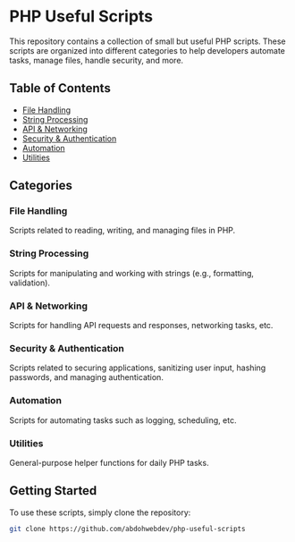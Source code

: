 # PHP Useful Scripts

This repository contains a collection of small but useful PHP scripts. These scripts are organized into different categories to help developers automate tasks, manage files, handle security, and more.

## Table of Contents

- [File Handling](#file-handling)
- [String Processing](#string-processing)
- [API & Networking](#api-networking)
- [Security & Authentication](#security-authentication)
- [Automation](#automation)
- [Utilities](#utils)

## Categories

### File Handling
Scripts related to reading, writing, and managing files in PHP.

### String Processing
Scripts for manipulating and working with strings (e.g., formatting, validation).

### API & Networking
Scripts for handling API requests and responses, networking tasks, etc.

### Security & Authentication
Scripts related to securing applications, sanitizing user input, hashing passwords, and managing authentication.

### Automation
Scripts for automating tasks such as logging, scheduling, etc.

### Utilities
General-purpose helper functions for daily PHP tasks.

## Getting Started

To use these scripts, simply clone the repository:

```bash
git clone https://github.com/abdohwebdev/php-useful-scripts
